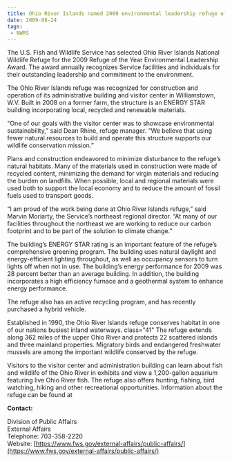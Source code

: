 ```yaml
---
title: Ohio River Islands named 2009 environmental leadership refuge of the year
date: 2009-08-24
tags:
 - NWRS
---
```


The U.S. Fish and Wildlife Service has selected Ohio River Islands National Wildlife Refuge for the 2009 Refuge of the Year Environmental Leadership Award. The award annually recognizes Service facilities and individuals for their outstanding leadership and commitment to the environment.

The Ohio River Islands refuge was recognized for construction and operation of its administrative building and visitor center in Williamstown, W.V. Built in 2008 on a former farm, the structure is an ENERGY STAR building incorporating local, recycled and renewable materials.

“One of our goals with the visitor center was to showcase environmental sustainability,” said Dean Rhine, refuge manager. “We believe that using fewer natural resources to build and operate this structure supports our wildlife conservation mission.”

Plans and construction endeavored to minimize disturbance to the refuge’s natural habitats. Many of the materials used in construction were made of recycled content, minimizing the demand for virgin materials and reducing the burden on landfills. When possible, local and regional materials were used both to support the local economy and to reduce the amount of fossil fuels used to transport goods.

“I am proud of the work being done at Ohio River Islands refuge,” said Marvin Moriarty, the Service’s northeast regional director. “At many of our facilities throughout the northeast we are working to reduce our carbon footprint and to be part of the solution to climate change.”

The building’s ENERGY STAR rating is an important feature of the refuge’s comprehensive greening program. The building uses natural daylight and energy-efficient lighting throughout, as well as occupancy sensors to turn lights off when not in use. The building’s energy performance for 2009 was 28 percent better than an average building. In addition, the building incorporates a high efficiency furnace and a geothermal system to enhance energy performance.

The refuge also has an active recycling program, and has recently purchased a hybrid vehicle.

Established in 1990, the Ohio River Islands refuge conserves habitat in one of our nations busiest inland waterways. class="41" The refuge extends along 362 miles of the upper Ohio River and protects 22 scattered islands and three mainland properties. Migratory birds and endangered freshwater mussels are among the important wildlife conserved by the refuge.

Visitors to the visitor center and administration building can learn about fish and wildlife of the Ohio River in exhibits and view a 1,200-gallon aquarium featuring live Ohio River fish. The refuge also offers hunting, fishing, bird watching, hiking and other recreational opportunities. Information about the refuge can be found at

**Contact:**

Division of Public Affairs  
External Affairs  
Telephone: 703-358-2220  
Website: [https://www.fws.gov/external-affairs/public-affairs/](https://www.fws.gov/external-affairs/public-affairs/)
